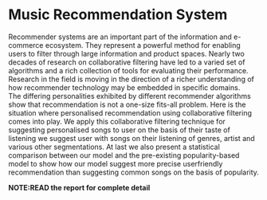 # Music Recommendation System

Recommender systems are an important part of the information and e-commerce ecosystem. They represent a powerful method for enabling users to filter through large information and product spaces. Nearly two decades of research on collaborative filtering have led to a varied set of algorithms and a rich collection of tools for evaluating their performance. Research in the field is moving in the direction of a richer understanding of how recommender technology may be embedded in specific domains.  
The differing personalities exhibited by different recommender algorithms show that recommendation is not a one-size fits-all problem. Here is the situation where personalised recommendation using collaborative filtering comes into play. We apply this collaborative filtering technique for suggesting personalised songs to user on the basis of their taste of listening we suggest user with songs on their listening of genres, artist and various other segmentations. At last we also present a statistical comparison between our model and the pre-existing popularity-based model to show how our model suggest more precise userfriendly recommendation than suggesting common songs on the basis of popularity.  

**NOTE:READ the report for complete detail**
